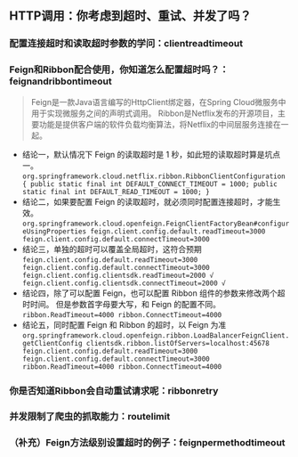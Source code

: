 ## HTTP调用：你考虑到超时、重试、并发了吗？
### 配置连接超时和读取超时参数的学问：clientreadtimeout
### Feign和Ribbon配合使用，你知道怎么配置超时吗？：feignandribbontimeout
> Feign是一款Java语言编写的HttpClient绑定器，在Spring Cloud微服务中用于实现微服务之间的声明式调用。
> Ribbon是Netflix发布的开源项目，主要功能是提供客户端的软件负载均衡算法，将Netflix的中间层服务连接在一起。

- 结论一，默认情况下 Feign 的读取超时是 1 秒，如此短的读取超时算是坑点一。
`org.springframework.cloud.netflix.ribbon.RibbonClientConfiguration {
    public static final int DEFAULT_CONNECT_TIMEOUT = 1000;
    public static final int DEFAULT_READ_TIMEOUT = 1000;
}`
- 结论二，如果要配置 Feign 的读取超时，就必须同时配置连接超时，才能生效。
`org.springframework.cloud.openfeign.FeignClientFactoryBean#configureUsingProperties
feign.client.config.default.readTimeout=3000
feign.client.config.default.connectTimeout=3000`
- 结论三，单独的超时可以覆盖全局超时，这符合预期
`feign.client.config.default.readTimeout=3000
feign.client.config.default.connectTimeout=3000
feign.client.config.clientsdk.readTimeout=2000 √
feign.client.config.clientsdk.connectTimeout=2000 √`
- 结论四，除了可以配置 Feign，也可以配置 Ribbon 组件的参数来修改两个超时时间。
但是参数首字母要大写，和 Feign 的配置不同。
`ribbon.ReadTimeout=4000
ribbon.ConnectTimeout=4000`
- 结论五，同时配置 Feign 和 Ribbon 的超时，以 Feign 为准
`org.springframework.cloud.openfeign.ribbon.LoadBalancerFeignClient.getClientConfig
clientsdk.ribbon.listOfServers=localhost:45678
feign.client.config.default.readTimeout=3000
feign.client.config.default.connectTimeout=3000
ribbon.ReadTimeout=4000
ribbon.ConnectTimeout=4000`

### 你是否知道Ribbon会自动重试请求呢：ribbonretry
### 并发限制了爬虫的抓取能力：routelimit
### （补充）Feign方法级别设置超时的例子：feignpermethodtimeout